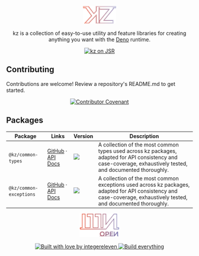 <p align="center">
<img alt="kz logo" height="48" src="https://raw.githubusercontent.com/i11n/.github/main/svg/kz/color/kz.svg" />
</p>

<p align="center">
kz is a collection of easy-to-use utility and feature libraries for creating anything you want with the <a href="https://deno.com">Deno</a> runtime.
</p>

<p align="center">
<a href="https://jsr.io/@kz/common-types">
  <img src="https://jsr.io/badges/@kz" alt="kz on JSR" />
</a>
</p>

## Contributing
Contributions are welcome! Review a repository's README.md to get started.

<p align="center">
  <a href="https://github.com/intv8/.github/blob/main/.github/CODE_OF_CONDUCT.md">
    <img
      alt="Contributor Covenant"
      src="https://img.shields.io/badge/Contributor%20Covenant-2.1-4baaaa.svg?style=flat-square"
    />
  </a>
</p>


## Packages

| Package | Links | Version | Description |
|---------|-------|---------|-------------|
| `@kz/common-types` | [GitHub][0-gh] &middot; [API Docs][0-jsr] | [![](https://jsr.io/badges/@kz/common-types)][0-jsr] | A collection of the most common types used across kz packages, adapted for API consistency and case-coverage, exhaustively tested, and documented thoroughly. |
| `@kz/common-exceptions` | [GitHub][1-gh] &middot; [API Docs][1-jsr] | [![](https://jsr.io/badges/@kz/common-exceptions)][1-jsr] |A collection of the most common exceptions used across kz packages, adapted for API consistency and case-coverage, exhaustively tested, and documented thoroughly. |

<p align="center">
<img
  alt="kz.io logo"
  height="64"
  src="https://raw.githubusercontent.com/i11n/.github/main/svg/brand/color/open-stroke.svg"
/>
</p>

<p align="center">
  <a href="https://github.com/i11n">
    <img
      alt="Built with love by integereleven"
      src="https://img.shields.io/badge/built%20with%20%E2%9D%A4%20-i11n-585CA4?style=for-the-badge"
    />
  </a>
  <a href="https://github.com/kz-io">
    <img
      alt="Build everything" 
      src="https://img.shields.io/badge/BUILD-EVERYTHING-DE492E?style=for-the-badge"
    />
  </a>
</p>

<!---- Markdown Links -->
[0-gh]: https://github.com/kz-io/common-types "@kz/common-types GitHub"
[0-jsr]: https://jsr.io/@kz/common-types "@kz/common-types JSR"
[1-gh]: https://github.com/kz-io/common-exceptions "@kz/common-exceptions GitHub"
[1-jsr]: https://jsr.io/@kz/common-exceptions "@kz/common-exceptions JSR"
